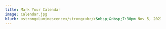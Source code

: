 ```yaml
---
title: Mark Your Calendar
image: Calendar.jpg
blurb: <strong>Luminescence</strong><br/>&nbsp;&nbsp;7:30pm Nov 5, 2023 @ Knox-Met<br/><strong>Messiah Benefit Concerts</strong><br/>&nbsp;&nbsp;7:30pm Dec 4 & 5<br/>
---
```

